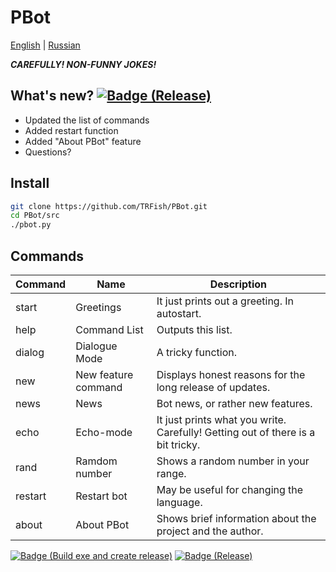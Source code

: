 # PBot

[English][] | [Russian][]

***CAREFULLY! NON-FUNNY JOKES!***

## What's new? [![Badge (Release)]](https://github.com/TRFish/PBot/releases/latest)
- Updated the list of commands
- Added restart function
- Added "About PBot" feature
- Questions?

## Install

```sh
git clone https://github.com/TRFish/PBot.git
cd PBot/src
./pbot.py
```

## Commands

| Command | Name                       | Description                                                                        |
| ------- | -------------------------- | ---------------------------------------------------------------------------------- |
| start   | Greetings                  | It just prints out a greeting. In autostart.                                       |
| help    | Command List               | Outputs this list.                                                                 |
| dialog  | Dialogue Mode              | A tricky function.                                                                 |
| new     | New feature command        | Displays honest reasons for the long release of updates.                           |
| news    | News                       | Bot news, or rather new features.                                                  |
| echo    | Echo-mode                  | It just prints what you write. Carefully! Getting out of there is a bit tricky.    |
| rand    | Ramdom number              | Shows a random number in your range.                                               |
| restart | Restart bot                | May be useful for changing the language.                                           |
| about   | About PBot                 | Shows brief information about the project and the author.                          |


[![Badge (Build exe and create release)]](https://github.com/TRFish/PBot/actions/workflows/build.yml)
[![Badge (Release)]](https://github.com/TRFish/PBot/releases/latest)

[English]: index.md
[Russian]: index-ru.md

[Badge (Build exe and create release)]: https://github.com/TRFish/PBot/actions/workflows/build.yml/badge.svg
[Badge (Release)]: https://img.shields.io/github/v/release/TRFish/PBot
